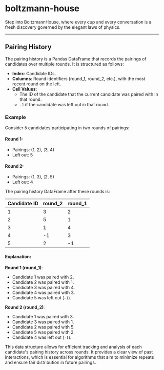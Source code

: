 # boltzmann-house

Step into BoltzmannHouse, where every cup and every conversation is a fresh discovery governed by the elegant laws of physics.

---

## Pairing History

The pairing history is a Pandas DataFrame that records the pairings of candidates over multiple rounds. It is structured as follows:

- **Index**: Candidate IDs.
- **Columns**: Round identifiers (round_1, round_2, etc.), with the most recent round on the left.
- **Cell Values**:
  - The ID of the candidate that the current candidate was paired with in that round.
  - `-1` if the candidate was left out in that round.

### Example

Consider 5 candidates participating in two rounds of pairings:

#### Round 1:

- Pairings: (1, 2), (3, 4)
- Left out: 5

#### Round 2:

- Pairings: (1, 3), (2, 5)
- Left out: 4

The pairing history DataFrame after these rounds is:

| Candidate ID | round_2 | round_1 |
| ------------ | ------- | ------- |
| 1            | 3       | 2       |
| 2            | 5       | 1       |
| 3            | 1       | 4       |
| 4            | -1      | 3       |
| 5            | 2       | -1      |

#### Explanation:

**Round 1 (round_1)**:

- Candidate 1 was paired with 2.
- Candidate 2 was paired with 1.
- Candidate 3 was paired with 4.
- Candidate 4 was paired with 3.
- Candidate 5 was left out (`-1`).

**Round 2 (round_2)**:

- Candidate 1 was paired with 3.
- Candidate 3 was paired with 1.
- Candidate 2 was paired with 5.
- Candidate 5 was paired with 2.
- Candidate 4 was left out (`-1`).

This data structure allows for efficient tracking and analysis of each candidate's pairing history across rounds. It provides a clear view of past interactions, which is essential for algorithms that aim to minimize repeats and ensure fair distribution in future pairings.
